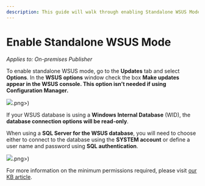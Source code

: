 ```yaml
---
description: This guide will walk through enabling Standalone WSUS Mode in the Publisher.
---
```


# Enable Standalone WSUS Mode

_Applies to: On-premises Publisher_

To enable standalone WSUS mode, go to the **Updates** tab and select **Options**. In the **WSUS options** window check the box **Make updates appear in the WSUS console. This option isn’t needed if using Configuration Manager.**

![](/_images/image-%281242 "").png>)

If your WSUS database is using a **Windows Internal Database** (WID), the **database connection options will be read-only**.

When using a **SQL Server for the WSUS database**, you will need to choose either to connect to the database using the **SYSTEM account** or define a user name and password using **SQL authentication**.

![](/_images/image-%281218 "").png>)

For more information on the minimum permissions required, please visit [our KB article](https://patchmypc.com/configuring-standalone-wsus-mode).
